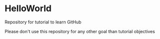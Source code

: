 # HelloWorld
Repository for tutorial to learn GitHub

Please don't use this repository for any other goal than tutorial objectives
